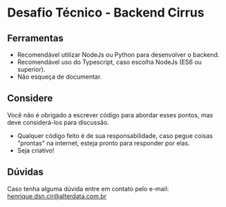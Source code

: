 # Desafio Técnico - Backend Cirrus

## Ferramentas
* Recomendável utilizar NodeJs ou Python para desenvolver o backend.
* Recomendável uso do Typescript, caso escolha NodeJs (ES6 ou superior).
* Não esqueça de documentar.

## Considere
Você não é obrigado a escrever código para abordar esses pontos, mas deve considerá-los para discussão.

* Qualquer código feito é de sua responsabilidade, caso pegue coisas "prontas" na internet, esteja pronto para responder por elas.
* Seja criativo!

## Dúvidas
Caso tenha alguma dúvida entre em contato pelo e-mail: henrique.dsn.cir@alterdata.com.br